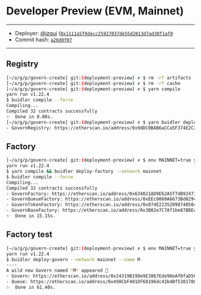 # Developer Preview (EVM, Mainnet)

---

- Deployer: [@izqui](https://github.com/izqui) ([`0x1111a5f9decc25927037de55d2013d7ad30f1af0`](https://etherscan.io/address/0x1111a5f9decc25927037de55d2013d7ad30f1af0)
- Commit hash: [`a26d0f07`](https://github.com/aragon/govern/commit/a26d0f073b70839f5182abbace2aef1dd1918b51)

---

## Registry

```sh
[~/a/g/p/govern-create] git:(deployment-preview) ✗ $ rm -rf artifacts
[~/a/g/p/govern-create] git:(deployment-preview) ✗ $ rm -rf cache
[~/a/g/p/govern-create] git:(deployment-preview) ✗ $ yarn compile
yarn run v1.22.4
$ buidler compile --force
Compiling...
Compiled 32 contracts successfully
✨  Done in 8.08s.
[~/a/g/p/govern-create] git:(deployment-preview) ✗ $ yarn buidler deploy-registry --network mainnet
- GovernRegistry: https://etherscan.io/address/0x9dDC0BAB6aCCa5F374E2C21708b3107e5E973601
```

## Factory

```sh
[~/a/g/p/govern-create] git:(deployment-preview) ✗ $ env MAINNET=true yarn deploy-factory --network mainnet
yarn run v1.22.4
$ yarn compile && buidler deploy-factory --network mainnet
$ buidler compile --force
Compiling...
Compiled 32 contracts successfully
- GovernFactory: https://etherscan.io/address/0x634821AD9E62A5f7dB92471ccae1a91Cbaefa33A
- GovernQueueFactory: https://etherscan.io/address/0xEEc0860A6673Bd82940f1F1f094E6D7AeE0188F2
- GovernTokenFactory: https://etherscan.io/address/0x874E22352098748504C8a8644b1492436CB73E52
- GovernBaseFactory: https://etherscan.io/address/0x3B02e7C7Af1be87BBEc071f5DFfcdD8613154bA9
✨  Done in 15.15s.
```

## Factory test

```sh
[~/a/g/p/govern-create] git:(deployment-preview) ✗ $ env MAINNET=true yarn deploy-govern --network mainnet --name M
yarn run v1.22.4
$ buidler deploy-govern --network mainnet --name M
----
A wild new Govern named *M* appeared 🦅
- Govern: https://etherscan.io/address/0x24319B199e9E3867Ede90eAf0faD56168C54d077
- Queue: https://etherscan.io/address/0x498CbF401DF68196dc41b4Bf53817088cB70B815
✨  Done in 61.40s.
```
